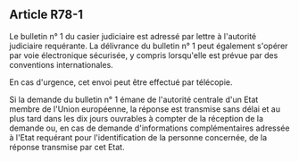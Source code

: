 Article R78-1
----
Le bulletin n° 1 du casier judiciaire est adressé par lettre à l'autorité
judiciaire requérante. La délivrance du bulletin n° 1 peut également s'opérer
par voie électronique sécurisée, y compris lorsqu'elle est prévue par des
conventions internationales.

En cas d'urgence, cet envoi peut être effectué par télécopie.

Si la demande du bulletin n° 1 émane de l'autorité centrale d'un Etat membre de
l'Union européenne, la réponse est transmise sans délai et au plus tard dans les
dix jours ouvrables à compter de la réception de la demande ou, en cas de
demande d'informations complémentaires adressée à l'Etat requérant pour
l'identification de la personne concernée, de la réponse transmise par cet Etat.
